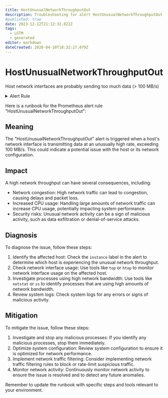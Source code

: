 ```yaml
---
title: HostUnusualNetworkThroughputOut
description: Troubleshooting for alert HostUnusualNetworkThroughputOut
#published: true
date: 2023-12-12T21:12:32.022Z
tags: 
  - LGTM
  - generated
editor: markdown
dateCreated: 2020-04-10T18:32:27.079Z
---
```


# HostUnusualNetworkThroughputOut

Host network interfaces are probably sending too much data (> 100 MB/s)

<details>
  <summary>Alert Rule</summary>

{{% rule "host-and-hardware/node-exporter.yml" "HostUnusualNetworkThroughputOut" %}}

{{% comment %}}

```yaml
alert: HostUnusualNetworkThroughputOut
expr: (sum by (instance) (rate(node_network_transmit_bytes_total[2m])) / 1024 / 1024 > 100) * on(instance) group_left (nodename) node_uname_info{nodename=~".+"}
for: 5m
labels:
    severity: warning
annotations:
    summary: Host unusual network throughput out (instance {{ $labels.instance }})
    description: |-
        Host network interfaces are probably sending too much data (> 100 MB/s)
          VALUE = {{ $value }}
          LABELS = {{ $labels }}
    runbook: https://github.com/srerun/prometheus-alerts/blob/main/content/runbooks/node-exporter/HostUnusualNetworkThroughputOut.md

```

{{% /comment %}}

</details>


Here is a runbook for the Prometheus alert rule "HostUnusualNetworkThroughputOut":

## Meaning

The "HostUnusualNetworkThroughputOut" alert is triggered when a host's network interface is transmitting data at an unusually high rate, exceeding 100 MB/s. This could indicate a potential issue with the host or its network configuration.

## Impact

A high network throughput can have several consequences, including:

* Network congestion: High network traffic can lead to congestion, causing delays and packet loss.
* Increased CPU usage: Handling large amounts of network traffic can increase CPU usage, potentially impacting system performance.
* Security risks: Unusual network activity can be a sign of malicious activity, such as data exfiltration or denial-of-service attacks.

## Diagnosis

To diagnose the issue, follow these steps:

1. Identify the affected host: Check the `instance` label in the alert to determine which host is experiencing the unusual network throughput.
2. Check network interface usage: Use tools like `top` or `htop` to monitor network interface usage on the affected host.
3. Investigate processes using high network bandwidth: Use tools like `netstat` or `ss` to identify processes that are using high amounts of network bandwidth.
4. Review system logs: Check system logs for any errors or signs of malicious activity.

## Mitigation

To mitigate the issue, follow these steps:

1. Investigate and stop any malicious processes: If you identify any malicious processes, stop them immediately.
2. Optimize system configuration: Review system configuration to ensure it is optimized for network performance.
3. Implement network traffic filtering: Consider implementing network traffic filtering rules to block or rate-limit suspicious traffic.
4. Monitor network activity: Continuously monitor network activity to ensure the issue is resolved and to detect any future anomalies.

Remember to update the runbook with specific steps and tools relevant to your environment.